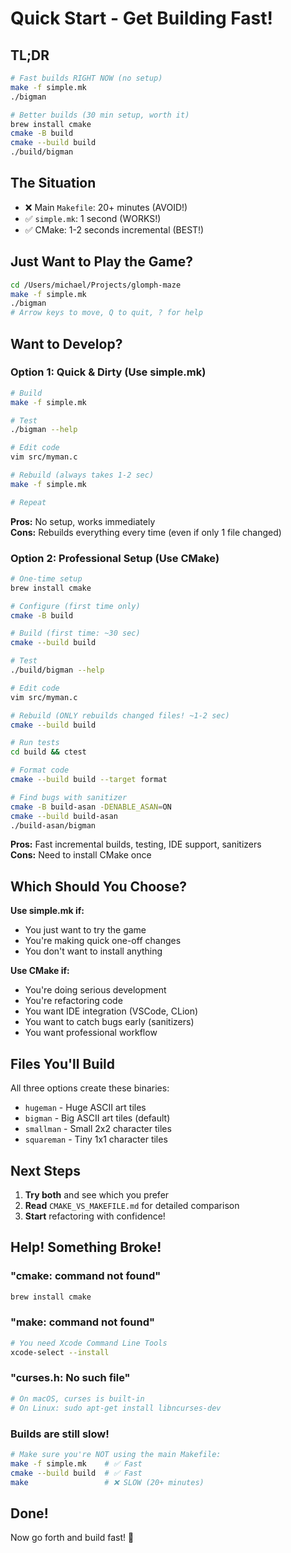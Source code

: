 # Quick Start - Get Building Fast!

## TL;DR

```bash
# Fast builds RIGHT NOW (no setup)
make -f simple.mk
./bigman

# Better builds (30 min setup, worth it)
brew install cmake
cmake -B build
cmake --build build
./build/bigman
```

## The Situation

- ❌ Main `Makefile`: 20+ minutes (AVOID!)
- ✅ `simple.mk`: 1 second (WORKS!)
- ✅ CMake: 1-2 seconds incremental (BEST!)

## Just Want to Play the Game?

```bash
cd /Users/michael/Projects/glomph-maze
make -f simple.mk
./bigman
# Arrow keys to move, Q to quit, ? for help
```

## Want to Develop?

### Option 1: Quick & Dirty (Use simple.mk)

```bash
# Build
make -f simple.mk

# Test
./bigman --help

# Edit code
vim src/myman.c

# Rebuild (always takes 1-2 sec)
make -f simple.mk

# Repeat
```

**Pros:** No setup, works immediately  
**Cons:** Rebuilds everything every time (even if only 1 file changed)

### Option 2: Professional Setup (Use CMake)

```bash
# One-time setup
brew install cmake

# Configure (first time only)
cmake -B build

# Build (first time: ~30 sec)
cmake --build build

# Test
./build/bigman --help

# Edit code
vim src/myman.c

# Rebuild (ONLY rebuilds changed files! ~1-2 sec)
cmake --build build

# Run tests
cd build && ctest

# Format code
cmake --build build --target format

# Find bugs with sanitizer
cmake -B build-asan -DENABLE_ASAN=ON
cmake --build build-asan
./build-asan/bigman
```

**Pros:** Fast incremental builds, testing, IDE support, sanitizers  
**Cons:** Need to install CMake once

## Which Should You Choose?

**Use simple.mk if:**
- You just want to try the game
- You're making quick one-off changes
- You don't want to install anything

**Use CMake if:**
- You're doing serious development
- You're refactoring code
- You want IDE integration (VSCode, CLion)
- You want to catch bugs early (sanitizers)
- You want professional workflow

## Files You'll Build

All three options create these binaries:

- `hugeman` - Huge ASCII art tiles
- `bigman` - Big ASCII art tiles (default)
- `smallman` - Small 2x2 character tiles
- `squareman` - Tiny 1x1 character tiles

## Next Steps

1. **Try both** and see which you prefer
2. **Read** `CMAKE_VS_MAKEFILE.md` for detailed comparison
3. **Start** refactoring with confidence!

## Help! Something Broke!

### "cmake: command not found"
```bash
brew install cmake
```

### "make: command not found"
```bash
# You need Xcode Command Line Tools
xcode-select --install
```

### "curses.h: No such file"
```bash
# On macOS, curses is built-in
# On Linux: sudo apt-get install libncurses-dev
```

### Builds are still slow!
```bash
# Make sure you're NOT using the main Makefile:
make -f simple.mk    # ✅ Fast
cmake --build build  # ✅ Fast  
make                 # ❌ SLOW (20+ minutes)
```

## Done!

Now go forth and build fast! 🚀
